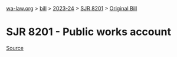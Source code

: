 [wa-law.org](/) > [bill](/bill/) > [2023-24](/bill/2023-24/) > [SJR 8201](/bill/2023-24/sjr/8201/) > [Original Bill](/bill/2023-24/sjr/8201/1/)

# SJR 8201 - Public works account

[Source](http://lawfilesext.leg.wa.gov/biennium/2023-24/Pdf/Bills/Senate%20Joint%20Resolutions/8201.pdf)
